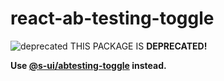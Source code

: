 # react-ab-testing-toggle

![deprecated](https://img.shields.io/badge/stability-deprecated-red.svg) THIS PACKAGE IS **DEPRECATED!**

**Use [@s-ui/abtesting-toggle](https://www.npmjs.com/package/@s-ui/abtesting-toggle) instead.**
